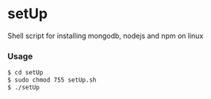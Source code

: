 # setUp
Shell script for installing mongodb, nodejs and npm on linux
### Usage
```sh
$ cd setUp
$ sudo chmod 755 setUp.sh
$ ./setUp
```
